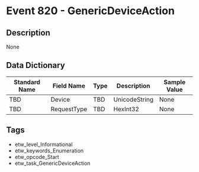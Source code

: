 # Event 820 - GenericDeviceAction

## Description
None

## Data Dictionary
|Standard Name|Field Name|Type|Description|Sample Value|
|---|---|---|---|---|
|TBD|Device|TBD|UnicodeString|None|None|
|TBD|RequestType|TBD|HexInt32|None|None|

## Tags
* etw_level_Informational
* etw_keywords_Enumeration
* etw_opcode_Start
* etw_task_GenericDeviceAction